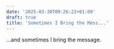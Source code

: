 ```yaml
---
date: '2025-03-30T09:26:22+01:00'
draft: true
title: 'Sometimes I Bring the Mess...'
---
```



...and sometimes I bring the message.